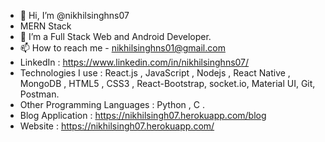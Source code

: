 - 👋 Hi, I’m @nikhilsinghns07
- MERN Stack
- 👀 I’m a Full Stack Web and Android Developer.
- 📫 How to reach me - nikhilsinghns01@gmail.com
- LinkedIn : https://www.linkedin.com/in/nikhilsinghns07/
- Technologies I use : React.js , JavaScript , Nodejs  , React Native , MongoDB ,  HTML5 , CSS3 , React-Bootstrap, socket.io, Material UI, Git, Postman.
- Other Programming Languages : Python , C .
- Blog Application : https://nikhilsingh07.herokuapp.com/blog
- Website : https://nikhilsingh07.herokuapp.com/

<!---
nikhilsinghns07/nikhilsinghns07 is a ✨ special ✨ repository because its `README.md` (this file) appears on your GitHub profile.
You can click the Preview link to take a look at your changes.
--->
